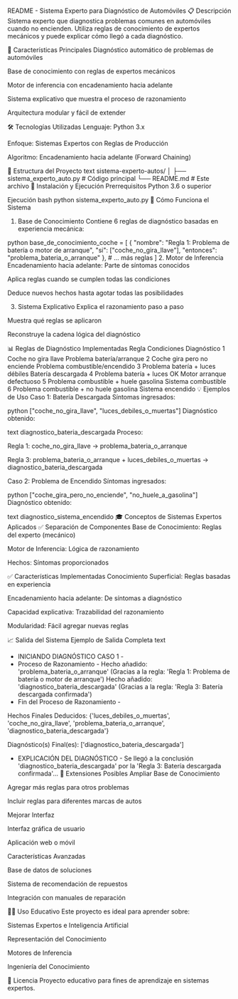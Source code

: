 README - Sistema Experto para Diagnóstico de Automóviles
📋 Descripción
Sistema experto que diagnostica problemas comunes en automóviles cuando no encienden. Utiliza reglas de conocimiento de expertos mecánicos y puede explicar cómo llegó a cada diagnóstico.

🚀 Características Principales
Diagnóstico automático de problemas de automóviles

Base de conocimiento con reglas de expertos mecánicos

Motor de inferencia con encadenamiento hacia adelante

Sistema explicativo que muestra el proceso de razonamiento

Arquitectura modular y fácil de extender

🛠️ Tecnologías Utilizadas
Lenguaje: Python 3.x

Enfoque: Sistemas Expertos con Reglas de Producción

Algoritmo: Encadenamiento hacia adelante (Forward Chaining)

📁 Estructura del Proyecto
text
sistema-experto-autos/
│
├── sistema_experto_auto.py    # Código principal
└── README.md                  # Este archivo
🔧 Instalación y Ejecución
Prerrequisitos
Python 3.6 o superior

Ejecución
bash
python sistema_experto_auto.py
🎯 Cómo Funciona el Sistema
1. Base de Conocimiento
Contiene 6 reglas de diagnóstico basadas en experiencia mecánica:

python
base_de_conocimiento_coche = [
    {
        "nombre": "Regla 1: Problema de batería o motor de arranque",
        "si": ["coche_no_gira_llave"],
        "entonces": "problema_bateria_o_arranque"
    },
    # ... más reglas
]
2. Motor de Inferencia
Encadenamiento hacia adelante: Parte de síntomas conocidos

Aplica reglas cuando se cumplen todas las condiciones

Deduce nuevos hechos hasta agotar todas las posibilidades

3. Sistema Explicativo
Explica el razonamiento paso a paso

Muestra qué reglas se aplicaron

Reconstruye la cadena lógica del diagnóstico

📊 Reglas de Diagnóstico Implementadas
Regla	Condiciones	Diagnóstico
1	Coche no gira llave	Problema batería/arranque
2	Coche gira pero no enciende	Problema combustible/encendido
3	Problema batería + luces débiles	Batería descargada
4	Problema batería + luces OK	Motor arranque defectuoso
5	Problema combustible + huele gasolina	Sistema combustible
6	Problema combustible + no huele gasolina	Sistema encendido
💡 Ejemplos de Uso
Caso 1: Batería Descargada
Síntomas ingresados:

python
["coche_no_gira_llave", "luces_debiles_o_muertas"]
Diagnóstico obtenido:

text
diagnostico_bateria_descargada
Proceso:

Regla 1: coche_no_gira_llave → problema_bateria_o_arranque

Regla 3: problema_bateria_o_arranque + luces_debiles_o_muertas → diagnostico_bateria_descargada

Caso 2: Problema de Encendido
Síntomas ingresados:

python
["coche_gira_pero_no_enciende", "no_huele_a_gasolina"]
Diagnóstico obtenido:

text
diagnostico_sistema_encendido
🎓 Conceptos de Sistemas Expertos Aplicados
✅ Separación de Componentes
Base de Conocimiento: Reglas del experto (mecánico)

Motor de Inferencia: Lógica de razonamiento

Hechos: Síntomas proporcionados

✅ Características Implementadas
Conocimiento Superficial: Reglas basadas en experiencia

Encadenamiento hacia adelante: De síntomas a diagnóstico

Capacidad explicativa: Trazabilidad del razonamiento

Modularidad: Fácil agregar nuevas reglas

📈 Salida del Sistema
Ejemplo de Salida Completa
text
- INICIANDO DIAGNÓSTICO CASO 1 -
- Proceso de Razonamiento -
Hecho añadido: 'problema_bateria_o_arranque' (Gracias a la regla: 'Regla 1: Problema de batería o motor de arranque')
Hecho añadido: 'diagnostico_bateria_descargada' (Gracias a la regla: 'Regla 3: Batería descargada confirmada')
- Fin del Proceso de Razonamiento -

Hechos Finales Deducidos: {'luces_debiles_o_muertas', 'coche_no_gira_llave', 'problema_bateria_o_arranque', 'diagnostico_bateria_descargada'}

Diagnóstico(s) Final(es): ['diagnostico_bateria_descargada']

- EXPLICACIÓN DEL DIAGNÓSTICO -
Se llegó a la conclusión 'diagnostico_bateria_descargada' por la 'Regla 3: Batería descargada confirmada'...
🔮 Extensiones Posibles
Ampliar Base de Conocimiento

Agregar más reglas para otros problemas

Incluir reglas para diferentes marcas de autos

Mejorar Interfaz

Interfaz gráfica de usuario

Aplicación web o móvil

Características Avanzadas

Base de datos de soluciones

Sistema de recomendación de repuestos

Integración con manuales de reparación

👨‍💻 Uso Educativo
Este proyecto es ideal para aprender sobre:

Sistemas Expertos e Inteligencia Artificial

Representación del Conocimiento

Motores de Inferencia

Ingeniería del Conocimiento

📝 Licencia
Proyecto educativo para fines de aprendizaje en sistemas expertos.